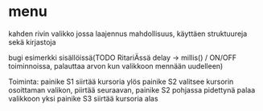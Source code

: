 # menu 
kahden rivin valikko jossa laajennus mahdollisuus, 
käyttäen struktuureja sekä kirjastoja

bugi esimerkki sisällöissä(TODO RitariÄssä delay -> millis() / ON/OFF toiminnoissa, palauttaa arvon kun valikkoon mennään uudelleen)

Toiminta: 
painike S1 siirtää kursoria ylös
painike S2 valitsee kursorin osoittaman valikon, piirtää seuraavan, painike S2 pohjassa pidettynä palaa valikkoon yksi
painike S3 siirtää kursoria alas


